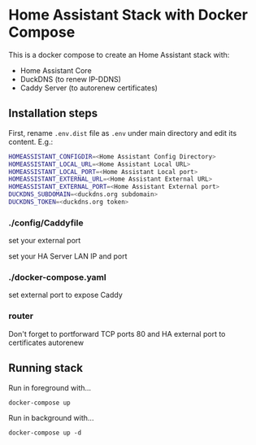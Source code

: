 # Home Assistant Stack with Docker Compose

This is a docker compose to create an Home Assistant stack with:

- Home Assistant Core
- DuckDNS (to renew IP-DDNS)
- Caddy Server (to autorenew certificates)

## Installation steps

First, rename `.env.dist` file as `.env` under main directory and edit its content. E.g.:

```bash
HOMEASSISTANT_CONFIGDIR=<Home Assistant Config Directory>
HOMEASSISTANT_LOCAL_URL=<Home Assistant Local URL>
HOMEASSISTANT_LOCAL_PORT=<Home Assistant Local port>
HOMEASSISTANT_EXTERNAL_URL=<Home Assistant External URL>
HOMEASSISTANT_EXTERNAL_PORT=<Home Assistant External port>
DUCKDNS_SUBDOMAIN=<duckdns.org subdomain>
DUCKDNS_TOKEN=<duckdns.org token>
```

### ./config/Caddyfile

set your external port

set your HA Server LAN IP and port

### ./docker-compose.yaml

set external port to expose Caddy

### router

Don't forget to portforward TCP ports 80 and HA external port to certificates autorenew

## Running stack

Run in foreground with...

`docker-compose up`

Run in background with...

`docker-compose up -d`
